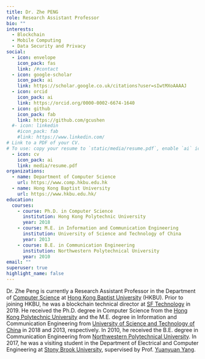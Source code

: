```yaml
---
title: Dr. Zhe PENG
role: Research Assistant Professor
bio: ""
interests:
  - Blockchain
  - Mobile Computing
  - Data Security and Privacy
social:
  - icon: envelope
    icon_pack: fas
    link: /#contact
  - icon: google-scholar
    icon_pack: ai
    link: https://scholar.google.co.uk/citations?user=sIwtMXoAAAAJ
  - icon: orcid
    icon_pack: ai
    link: https://orcid.org/0000-0002-6674-1640
  - icon: github
    icon_pack: fab
    link: https://github.com/gcushen
  #- icon: linkedin
    #icon_pack: fab
    #link: https://www.linkedin.com/
# Link to a PDF of your CV.
# To use: copy your resume to `static/media/resume.pdf`, enable `ai` icons in `params.toml`, and uncomment the lines below.
  - icon: cv
    icon_pack: ai
    link: media/resume.pdf
organizations:
  - name: Department of Computer Science
    url: https://www.comp.hkbu.edu.hk
  - name: Hong Kong Baptist University
    url: https://www.hkbu.edu.hk/
education:
  courses:
    - course: Ph.D. in Computer Science
      institution: Hong Kong Polytechnic University
      year: 2018
    - course: M.E. in Information and Communication Engineering
      institution: University of Science and Technology of China
      year: 2013
    - course: B.E. in Communication Engineering
      institution: Northwestern Polytechnical University
      year: 2010
email: ""
superuser: true
highlight_name: false
---
```

Dr. Zhe Peng is currently a Research Assistant Professor in the Department of [Computer Science](https://www.comp.hkbu.edu.hk) at [Hong Kong Baptist University](https://www.hkbu.edu.hk) (HKBU). Prior to joining HKBU, he was a blockchain technical director at [SF Technology](https://www.sf-tech.com.cn) in 2019. He received the Ph.D. degree in Computer Science from the [Hong Kong Polytechnic University](https://www.polyu.edu.hk) and the M.E. degree in Information and Communication Engineering from [University of Science and Technology of China](https://www.ustc.edu.cn) in 2018 and 2013, respectively. In 2010, he received the B.E. degree in Communication Engineering from [Northwestern Polytechnical University](https://www.nwpu.edu.cn). In 2017, he was a visiting student in the Department of Electrical and Computer Engineering at [Stony Brook University](https://www.stonybrook.edu), supervised by Prof. [Yuanyuan Yang](https://www.ece.stonybrook.edu/~yang/).

